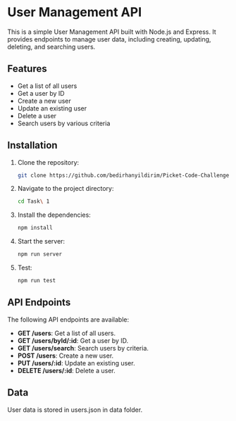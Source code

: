 
# User Management API
This is a simple User Management API built with Node.js and Express. It provides endpoints to manage user data, including creating, updating, deleting, and searching users.

## Features
- Get a list of all users
- Get a user by ID
- Create a new user
- Update an existing user
- Delete a user
- Search users by various criteria
## Installation
1. Clone the repository:
	```bash
	git clone https://github.com/bedirhanyildirim/Picket-Code-Challenges.git
2. Navigate to the project directory:
	```bash
	cd Task\ 1
3. Install the dependencies:
	```bash
	npm install
4. Start the server:
	```bash
	npm run server
5. Test:
	```bash
	npm run test
## API Endpoints
The following API endpoints are available:
-  **GET /users**: Get a list of all users.
-  **GET /users/byId/:id**: Get a user by ID.
-  **GET /users/search**: Search users by criteria.
-  **POST /users**: Create a new user.
-  **PUT /users/:id**: Update an existing user.
-  **DELETE /users/:id**: Delete a user.

## Data
User data is stored in users.json in data folder.